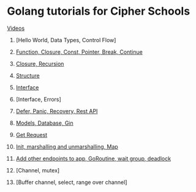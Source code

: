 # Golang tutorials for Cipher Schools
[Videos](https://cipherschools.com/videopage?courseid=61eb8f69b03d7322f7718b11&video=1)


1. [Hello World, Data Types, Control Flow] 

2. [Function, Closure, Const, Pointer, Break, Continue](https://cipherschools.com/videopage?courseid=61eb8f69b03d7322f7718b11&video=1)

3. [Closure, Recursion](https://cipherschools.com/videopage?courseid=61eb8f69b03d7322f7718b11&video=2)

4. [Structure](https://cipherschools.com/videopage?courseid=61eb8f69b03d7322f7718b11&video=5)

5. [Interface](https://cipherschools.com/videopage?courseid=61eb8f69b03d7322f7718b11&video=6)

6. [Interface, Errors]

7. [Defer, Panic, Recovery, Rest API](https://cipherschools.com/videopage?courseid=61eb8f69b03d7322f7718b11&video=8)

8. [Models, Database, Gin](https://cipherschools.com/videopage?courseid=61eb8f69b03d7322f7718b11&video=9)

9. [Get Request](https://cipherschools.com/videopage?courseid=61eb8f69b03d7322f7718b11&video=10)

10. [Init, marshalling and unmarshalling, Map](https://cipherschools.com/videopage?courseid=61eb8f69b03d7322f7718b11&video=11)

11. [Add other endpoints to app, GoRoutine, wait group, deadlock](https://cipherschools.com/videopage?courseid=61eb8f69b03d7322f7718b11&video=12)
 
12. [Channel, mutex]

13. [Buffer channel, select, range over channel]


